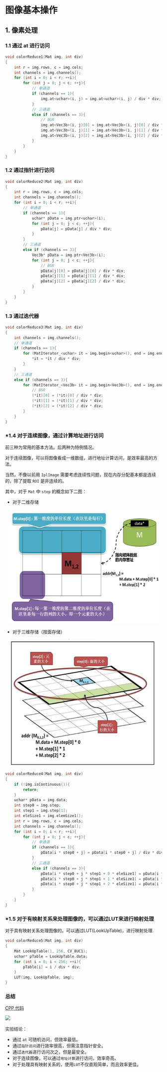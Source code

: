 # 图像基本操作

## 1. 像素处理

### 1.1 通过 at 进行访问

```cpp
void colorReduce1(Mat img, int div)
{
	int r = img.rows, c = img.cols;
	int channels = img.channels();
	for (int i = 0; i < r; ++i){
		for (int j = 0; j < c; ++j){
			// 单通道
			if (channels == 1){
				img.at<uchar>(i, j) = img.at<uchar>(i, j) / div * div;
			}
			// 三通道
			else if (channels == 3){
				// BGR
				img.at<Vec3b>(i, j)[0] = img.at<Vec3b>(i, j)[0] / div * div;
				img.at<Vec3b>(i, j)[1] = img.at<Vec3b>(i, j)[1] / div * div;
				img.at<Vec3b>(i, j)[2] = img.at<Vec3b>(i, j)[2] / div * div;
			}
		}
	}
}
```

### 1.2 通过指针进行访问

```cpp
void colorReduce2(Mat img, int div)
{
	int r = img.rows, c = img.cols;
	int channels = img.channels();
	for (int i = 0; i < r; ++i){
		// 单通道
		if (channels == 1){
			uchar* pData = img.ptr<uchar>(i);
			for (int j = 0; j < c; ++j){
				pData[j] = pData[j] / div * div;
			}
		}
		// 三通道
		else if (channels == 3){
			Vec3b* pData = img.ptr<Vec3b>(i);
			for (int j = 0; j < c; ++j){
				// BGR
				pData[j][0] = pData[j][0] / div * div;
				pData[j][1] = pData[j][1] / div * div;
				pData[j][2] = pData[j][2] / div * div;
			}
		}
	}
}
```

### 1.3 通过迭代器

```cpp
void colorReduce3(Mat img, int div)
{
	int channels = img.channels();
	// 单通道
	if (channels == 1){
		for (MatIterator_<uchar> it = img.begin<uchar>(), end = img.end<uchar>(); it != end; ++it){
			*it = *it / div * div;
		}
	}
	// 三通道
	else if (channels == 3){
		for (MatIterator_<Vec3b> it = img.begin<Vec3b>(), end = img.end<Vec3b>(); it != end; ++it){
			// BGR
			(*it)[0] = (*it)[0] / div * div;
			(*it)[1] = (*it)[1] / div * div;
			(*it)[2] = (*it)[2] / div * div;
		}
	}
}
```

### *1.4 对于连续图像，通过计算地址进行访问

前三种为常用的基本方法。后两种为特例情况。

对于连续图像，可以将图像看成一维数组，进行地址计算访问，是效率最高的方法。

当然，不像以前用 `IplImage` 需要考虑连续性问题，现在内存分配基本都是连续的，除了提取 `ROI` 是非连续的。

其中，对于 `Mat` 中 `step` 的概念如下二图：

* 对于二维存储 

![](https://github.com/PatrickLin1993/DIP/blob/master/BasicOperation/pics/step1.png)

* 对于三维存储（按面存储）

![](https://github.com/PatrickLin1993/DIP/blob/master/BasicOperation/pics/step2.png)

```cpp
void colorReduce4(Mat img, int div)
{
	if (!img.isContinuous()){
		return;
	}
	uchar* pData = img.data;
	int step0 = img.step;
	int step1 = img.step[1];
	int eleSize1 = img.elemSize1();
	int r = img.rows, c = img.cols;
	int channels = img.channels();
	for (int i = 0; i < r; ++i){
		for (int j = 0; j < c; ++j){
			// 单通道			
			if (channels == 1){
				pData[i * step0 + j] = pData[i * step0 + j] / div * div;
			}
			// 三通道
			else if (channels == 3){
				pData[i * step0 + j * step1 + 0 * eleSize1] = pData[i * step0 + j * step1 + 0 * eleSize1] / div * div;
				pData[i * step0 + j * step1 + 1 * eleSize1] = pData[i * step0 + j * step1 + 1 * eleSize1] / div * div;
				pData[i * step0 + j * step1 + 2 * eleSize1] = pData[i * step0 + j * step1 + 2 * eleSize1] / div * div;
			}
		}
	}
}
```

### *1.5 对于有映射关系来处理图像的，可以通过LUT来进行映射处理

对于具有映射关系处理图像的，可以通过LUT(LookUpTable)，进行映射处理.

```cpp
void colorReduce5(Mat img, int div)
{
	Mat LookUpTable(1, 256, CV_8UC1);
	uchar* pTable = LookUpTable.data;
	for (int i = 0; i < 256; ++i){
		pTable[i] = i / div * div;
	}
	LUT(img, LookUpTable, img);
}
```

### 总结

[CPP 代码](https://github.com/PatrickLin1993/DIP/blob/master/BasicOperation/ColorReduce.cpp)

![](/pics/res1.png)

实验结论：

* 通过 `at` 可随机访问，但效率最低。
* 通过`指针访问`进行效率很高，但需注意指针安全。
* 通过`迭代器`进行访问次之，但是最安全。
* 对于连续图像，可以通过`地址计算`进行访问，效率奇高。
* 对于处理具有映射关系的，使用`LUT`不仅直观简单，而且效率更佳。
